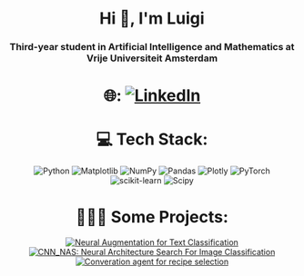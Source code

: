 <div align="center">
  
<h1 align="center">Hi 👋, I'm Luigi</h1>
<h3 align="center">Third-year student in Artificial Intelligence and Mathematics at Vrije Universiteit Amsterdam</h3>

# 🌐: [![LinkedIn](https://img.shields.io/badge/LinkedIn-%230077B5.svg?logo=linkedin&logoColor=white&style=for-the-badge)](https://www.linkedin.com/in/luigi-tisci-350834267/)

# 💻 Tech Stack:
![Python](https://img.shields.io/badge/python-3670A0?style=for-the-badge&logo=python&logoColor=ffdd54) ![Matplotlib](https://img.shields.io/badge/Matplotlib-%23ffffff.svg?style=for-the-badge&logo=Matplotlib&logoColor=black) ![NumPy](https://img.shields.io/badge/numpy-%23013243.svg?style=for-the-badge&logo=numpy&logoColor=white) ![Pandas](https://img.shields.io/badge/pandas-%23150458.svg?style=for-the-badge&logo=pandas&logoColor=white) ![Plotly](https://img.shields.io/badge/Plotly-%233F4F75.svg?style=for-the-badge&logo=plotly&logoColor=white) ![PyTorch](https://img.shields.io/badge/PyTorch-%23EE4C2C.svg?style=for-the-badge&logo=PyTorch&logoColor=white) ![scikit-learn](https://img.shields.io/badge/scikit--learn-%23F7931E.svg?style=for-the-badge&logo=scikit-learn&logoColor=white) ![Scipy](https://img.shields.io/badge/SciPy-%230C55A5.svg?style=for-the-badge&logo=scipy&logoColor=%white) 
# 👨🏻‍💻 Some Projects:

[![Neural Augmentation for Text Classification](https://img.shields.io/badge/Neural%20Augmentation%20for%20Text%20Classification-%2300cc99.svg?style=for-the-badge)](https://github.com/tommasomncttn/Neural-Augmentation-for-Text-Classification)
[![CNN_NAS: Neural Architecture Search For Image Classification](https://img.shields.io/badge/CNN_NAS-%23ff6600.svg?style=for-the-badge)](https://github.com/LuigTi/CNN_NAS)
[![Converation agent for recipe selection](https://img.shields.io/badge/VINCENZO-%23ff6600.svg?style=for-the-badge)]([https://github.com/LuigTi/VINCENZO-converation-agent-for-recipe-selection)

</div>
